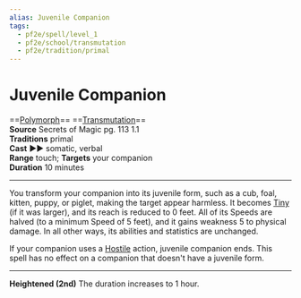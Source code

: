 ```yaml
---
alias: Juvenile Companion
tags:
  - pf2e/spell/level_1
  - pf2e/school/transmutation
  - pf2e/tradition/primal
---
```


# Juvenile Companion

==[Polymorph](../../../Traits/Polymorph.md)== ==[Transmutation](../../../Traits/Transmutation.md)==  
__Source__ Secrets of Magic pg. 113 1.1  
**Traditions** primal  
**Cast** ►► somatic, verbal  
**Range** touch; **Targets** your companion  
**Duration** 10 minutes

---

You transform your companion into its juvenile form, such as a cub, foal, kitten, puppy, or piglet, making the target appear harmless. It becomes [Tiny](Tiny) (if it was larger), and its reach is reduced to 0 feet. All of its Speeds are halved (to a minimum Speed of 5 feet), and it gains weakness 5 to physical damage. In all other ways, its abilities and statistics are unchanged.

If your companion uses a [Hostile](../../../Conditions/Hostile.md) action, juvenile companion ends. This spell has no effect on a companion that doesn't have a juvenile form.

<hr>

**Heightened (2nd)** The duration increases to 1 hour.
